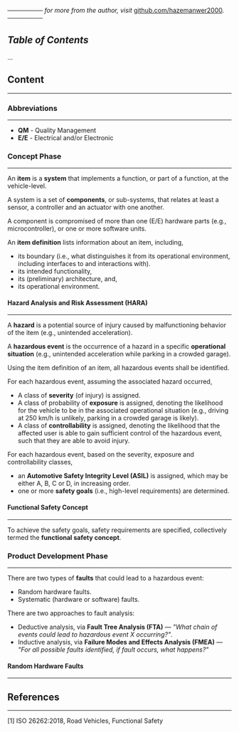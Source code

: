 ──────── *for more from the author, visit* [github.com/hazemanwer2000](https://github.com/hazemanwer2000). ────────
## *Table of Contents*
...
## Content
---
### Abbreviations
---
* **QM** - Quality Management
* **E/E** - Electrical and/or Electronic
### Concept Phase
---
An **item** is a **system** that implements a function, or part of a function, at the vehicle-level.

A system is a set of **components**, or sub-systems, that relates at least a sensor, a controller and an actuator with one another.

A component is compromised of more than one (E/E) hardware parts (e.g., microcontroller), or one or more software units.

An **item definition** lists information about an item, including,
* its boundary (i.e., what distinguishes it from its operational environment, including interfaces to and interactions with).
* its intended functionality,
* its (preliminary) architecture, and,
* its operational environment.
#### Hazard Analysis and Risk Assessment (HARA)
---
A **hazard** is a potential source of injury caused by malfunctioning behavior of the item (e.g., unintended acceleration).

A **hazardous event** is the occurrence of a hazard in a specific **operational situation** (e.g., unintended acceleration while parking in a crowded garage).

Using the item definition of an item, all hazardous events shall be identified.

For each hazardous event, assuming the associated hazard occurred,
* A class of **severity** (of injury) is assigned.
* A class of probability of **exposure** is assigned, denoting the likelihood for the vehicle to be in the associated operational situation (e.g., driving at 250 km/h is unlikely, parking in a crowded garage is likely).
* A class of **controllability** is assigned, denoting the likelihood that the affected user is able to gain sufficient control of the hazardous event, such that they are able to avoid injury.

For each hazardous event, based on the severity, exposure and controllability classes,
* an **Automotive Safety Integrity Level (ASIL)** is assigned, which may be either A, B, C or D, in increasing order.
* one or more **safety goals** (i.e., high-level requirements) are determined.
#### Functional Safety Concept
---
To achieve the safety goals, safety requirements are specified, collectively termed the **functional safety concept**.
### Product Development Phase
---
There are two types of **faults** that could lead to a hazardous event:
* Random hardware faults.
* Systematic (hardware or software) faults.

There are two approaches to fault analysis:
* Deductive analysis, via **Fault Tree Analysis (FTA)** — *"What chain of events could lead to hazardous event X occurring?"*.
* Inductive analysis, via **Failure Modes and Effects Analysis (FMEA)** — *"For all possible faults identified, if fault occurs, what happens?"*
#### Random Hardware Faults
---

## References
---
[1] ISO 26262:2018, Road Vehicles, Functional Safety